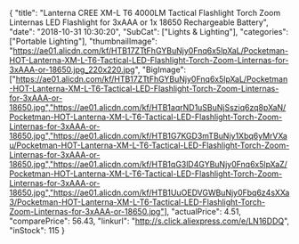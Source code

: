 {
	"title": "Lanterna CREE XM-L T6 4000LM Tactical Flashlight Torch Zoom Linternas LED Flashlight for 3xAAA or 1x 18650 Rechargeable Battery",
	"date": "2018-10-31 10:30:20",
	"SubCat": ["Lights & Lighting"],
	"categories": ["Portable Lighting"],
	"thumbnailImage": "https://ae01.alicdn.com/kf/HTB17ZTtFhGYBuNjy0Fnq6x5lpXaL/Pocketman-HOT-Lanterna-XM-L-T6-Tactical-LED-Flashlight-Torch-Zoom-Linternas-for-3xAAA-or-18650.jpg_220x220.jpg",
	"BigImage": ["https://ae01.alicdn.com/kf/HTB17ZTtFhGYBuNjy0Fnq6x5lpXaL/Pocketman-HOT-Lanterna-XM-L-T6-Tactical-LED-Flashlight-Torch-Zoom-Linternas-for-3xAAA-or-18650.jpg","https://ae01.alicdn.com/kf/HTB1aqrND1uSBuNjSsziq6zq8pXaN/Pocketman-HOT-Lanterna-XM-L-T6-Tactical-LED-Flashlight-Torch-Zoom-Linternas-for-3xAAA-or-18650.jpg","https://ae01.alicdn.com/kf/HTB1G7KGD3mTBuNjy1Xbq6yMrVXau/Pocketman-HOT-Lanterna-XM-L-T6-Tactical-LED-Flashlight-Torch-Zoom-Linternas-for-3xAAA-or-18650.jpg","https://ae01.alicdn.com/kf/HTB1qG3lD4GYBuNjy0Fnq6x5lpXaZ/Pocketman-HOT-Lanterna-XM-L-T6-Tactical-LED-Flashlight-Torch-Zoom-Linternas-for-3xAAA-or-18650.jpg","https://ae01.alicdn.com/kf/HTB1UuOEDVGWBuNjy0Fbq6z4sXXa3/Pocketman-HOT-Lanterna-XM-L-T6-Tactical-LED-Flashlight-Torch-Zoom-Linternas-for-3xAAA-or-18650.jpg"],
	"actualPrice": 4.51,
	"comparePrice": 56.43,
	"linkurl": "http://s.click.aliexpress.com/e/LN16DDQ",
	"inStock": 115
}
